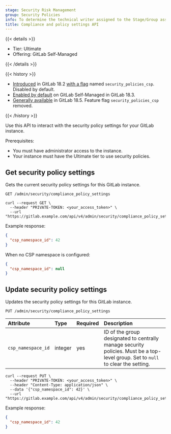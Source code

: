 ```yaml
---
stage: Security Risk Management
group: Security Policies
info: To determine the technical writer assigned to the Stage/Group associated with this page, see https://handbook.gitlab.com/handbook/product/ux/technical-writing/#assignments
title: Compliance and policy settings API
---
```


{{< details >}}

- Tier: Ultimate
- Offering: GitLab Self-Managed

{{< /details >}}

{{< history >}}

- [Introduced](https://gitlab.com/groups/gitlab-org/-/epics/17392) in GitLab 18.2 [with a flag](../administration/feature_flags/_index.md) named `security_policies_csp`. Disabled by default.
- [Enabled by default](https://gitlab.com/gitlab-org/gitlab/-/issues/550318) on GitLab Self-Managed in GitLab 18.3.
- [Generally available](https://gitlab.com/groups/gitlab-org/-/epics/17392) in GitLab 18.5. Feature flag `security_policies_csp` removed.

{{< /history >}}

Use this API to interact with the security policy settings for your GitLab instance.

Prerequisites:

- You must have administrator access to the instance.
- Your instance must have the Ultimate tier to use security policies.

## Get security policy settings

Gets the current security policy settings for this GitLab instance.

```plaintext
GET /admin/security/compliance_policy_settings
```

```shell
curl --request GET \
  --header "PRIVATE-TOKEN: <your_access_token>" \
  --url "https://gitlab.example.com/api/v4/admin/security/compliance_policy_settings"
```

Example response:

```json
{
  "csp_namespace_id": 42
}
```

When no CSP namespace is configured:

```json
{
  "csp_namespace_id": null
}
```

## Update security policy settings

Updates the security policy settings for this GitLab instance.

```plaintext
PUT /admin/security/compliance_policy_settings
```

| Attribute         | Type    | Required | Description |
|:------------------|:--------|:---------|:------------|
| `csp_namespace_id` | integer | yes     | ID of the group designated to centrally manage security policies. Must be a top-level group. Set to `null` to clear the setting. |

```shell
curl --request PUT \
  --header "PRIVATE-TOKEN: <your_access_token>" \
  --header "Content-Type: application/json" \
  --data '{"csp_namespace_id": 42}' \
  --url "https://gitlab.example.com/api/v4/admin/security/compliance_policy_settings"
```

Example response:

```json
{
  "csp_namespace_id": 42
}
```
